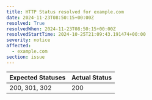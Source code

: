 ```yaml
---
title: HTTP Status resolved for example.com
date: 2024-11-23T08:50:15+00:00Z
resolved: True
resolvedWhen: 2024-11-23T08:50:15+00:00Z
resolvedStartTime: 2024-10-25T21:09:43.191474+00:00
severity: notice
affected:
  - example.com
section: issue
---
```


| Expected Statuses | Actual Status  |
|-------------------|----------------|
| 200, 301, 302 | 200 |
